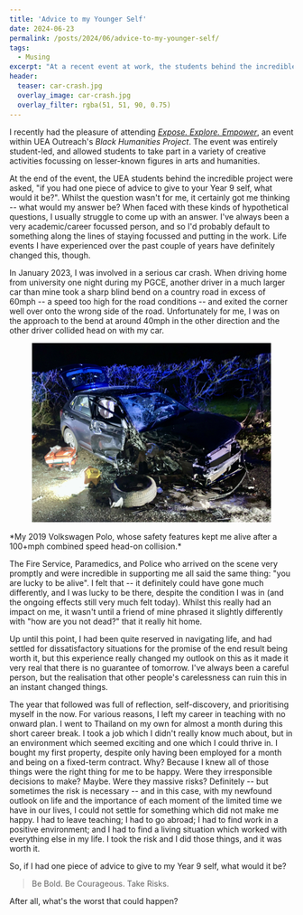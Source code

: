 ```yaml
---
title: 'Advice to my Younger Self'
date: 2024-06-23
permalink: /posts/2024/06/advice-to-my-younger-self/
tags:
  - Musing
excerpt: "At a recent event at work, the students behind the incredible project were asked, 'if you had one piece of advice to give to your Year 9 self, what would it be?'. Whilst the question wasn't for me, it certainly got me thinking -- what would my answer be?"
header:
  teaser: car-crash.jpg
  overlay_image: car-crash.jpg
  overlay_filter: rgba(51, 51, 90, 0.75)
---
```

I recently had the pleasure of attending [*Expose. Explore. Empower*](https://outreach.uea.ac.uk/projects/expose-explore-empower/), an event within UEA Outreach's *Black Humanities Project*. The event was entirely student-led, and allowed students to take part in a variety of creative activities focussing on lesser-known figures in arts and humanities.

At the end of the event, the UEA students behind the incredible project were asked, "if you had one piece of advice to give to your Year 9 self, what would it be?". Whilst the question wasn't for me, it certainly got me thinking -- what would my answer be? When faced with these kinds of hypothetical questions, I usually struggle to come up with an answer. I've always been a very academic/career focussed person, and so I'd probably default to something along the lines of staying focussed and putting in the work. Life events I have experienced over the past couple of years have definitely changed this, though.

In January 2023, I was involved in a serious car crash. When driving home from university one night during my PGCE, another driver in a much larger car than mine took a sharp blind bend on a country road in excess of 60mph -- a speed too high for the road conditions -- and exited the corner well over onto the wrong side of the road. Unfortunately for me, I was on the approach to the bend at around 40mph in the other direction and the other driver collided head on with my car.

<figure>
	<a href="/images/car-crash.jpg"><img src="/images/car-crash.jpg"></a>
</figure>
*My 2019 Volkswagen Polo, whose safety features kept me alive after a 100+mph combined speed head-on collision.*

The Fire Service, Paramedics, and Police who arrived on the scene very promptly and were incredible in supporting me all said the same thing: "you are lucky to be alive". I felt that -- it definitely could have gone much differently, and I was lucky to be there, despite the condition I was in (and the ongoing effects still very much felt today). Whilst this really had an impact on me, it wasn't until a friend of mine phrased it slightly differently with "how are you not dead?" that it really hit home.

Up until this point, I had been quite reserved in navigating life, and had settled for dissatisfactory situations for the promise of the end result being worth it, but this experience really changed my outlook on this as it made it very real that there is no guarantee of tomorrow. I've always been a careful person, but the realisation that other people's carelessness can ruin this in an instant changed things.

The year that followed was full of reflection, self-discovery, and prioritising myself in the now. For various reasons, I left my career in teaching with no onward plan. I went to Thailand on my own for almost a month during this short career break. I took a job which I didn't really know much about, but in an environment which seemed exciting and one which I could thrive in. I bought my first property, despite only having been employed for a month and being on a fixed-term contract. Why? Because I knew all of those things were the right thing for me to be happy. Were they irresponsible decisions to make? Maybe. Were they massive risks? Definitely -- but sometimes the risk is necessary -- and in this case, with my newfound outlook on life and the importance of each moment of the limited time we have in our lives, I could not settle for something which did not make me happy. I had to leave teaching; I had to go abroad; I had to find work in a positive environment; and I had to find a living situation which worked with everything else in my life. I took the risk and I did those things, and it was worth it.

So, if I had one piece of advice to give to my Year 9 self, what would it be?

> Be Bold. Be Courageous. Take Risks. 

After all, what's the worst that could happen?